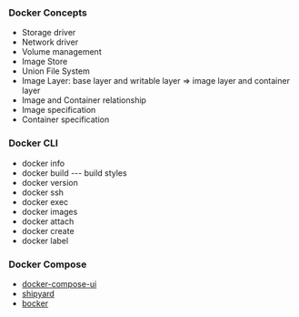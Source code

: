 ### Docker Concepts

- Storage driver
- Network driver
- Volume management
- Image Store
- Union File System
- Image Layer: base layer and writable layer => image layer and container layer
- Image and Container relationship
- Image specification
- Container specification

### Docker  CLI
- docker  info
- docker build --- build styles
- docker version
- docker ssh
- docker exec
- docker images
- docker attach
- docker create
- docker label

### Docker Compose

- [docker-compose-ui](https://github.com/francescou/docker-compose-ui)
- [shipyard](https://github.com/shipyard/shipyard)
- [bocker](https://github.com/p8952/bocker)


